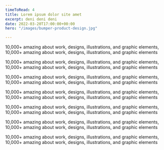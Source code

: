 ```yaml
---
timeToRead: 4
title: Lorem ipsum dolor site amet
excerpt: deni deni deni
date: 2022-03-20T17:00:00+00:00
hero: "/images/bumper-product-design.jpg"

---
```

10,000+ amazing about work, designs, illustrations, and graphic elements, 10,000+ amazing about work, designs, illustrations, and graphic elements

10,000+ amazing about work, designs, illustrations, and graphic elements, 10,000+ amazing about work, designs, illustrations, and graphic elements

10,000+ amazing about work, designs, illustrations, and graphic elements, 10,000+ amazing about work, designs, illustrations, and graphic elements

10,000+ amazing about work, designs, illustrations, and graphic elements, 10,000+ amazing about work, designs, illustrations, and graphic elements

10,000+ amazing about work, designs, illustrations, and graphic elements, 10,000+ amazing about work, designs, illustrations, and graphic elements

10,000+ amazing about work, designs, illustrations, and graphic elements, 10,000+ amazing about work, designs, illustrations, and graphic elements

10,000+ amazing about work, designs, illustrations, and graphic elements, 10,000+ amazing about work, designs, illustrations, and graphic elements